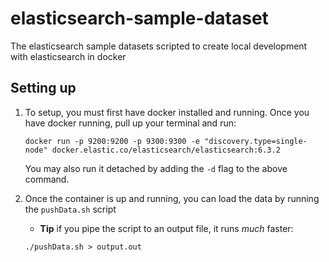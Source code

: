 # elasticsearch-sample-dataset
The elasticsearch sample datasets scripted to create local development with elasticsearch in docker

## Setting up
1. To setup, you must first have docker installed and running.  Once you have docker running, pull up your terminal and run:
    ```
    docker run -p 9200:9200 -p 9300:9300 -e "discovery.type=single-node" docker.elastic.co/elasticsearch/elasticsearch:6.3.2
    ```

    You may also run it detached by adding the ```-d``` flag to the above command.

2. Once the container is up and running, you can load the data by running the ```pushData.sh``` script 
    - **Tip** if you pipe the script to an output file, it runs _much_ faster:
    ``` 
    ./pushData.sh > output.out 
    ```
